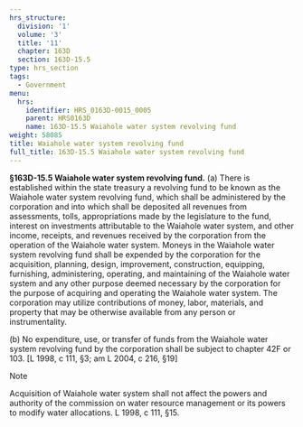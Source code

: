 ```yaml
---
hrs_structure:
  division: '1'
  volume: '3'
  title: '11'
  chapter: 163D
  section: 163D-15.5
type: hrs_section
tags:
  - Government
menu:
  hrs:
    identifier: HRS_0163D-0015_0005
    parent: HRS0163D
    name: 163D-15.5 Waiahole water system revolving fund
weight: 58085
title: Waiahole water system revolving fund
full_title: 163D-15.5 Waiahole water system revolving fund
---
```

**§163D-15.5 Waiahole water system revolving fund.** (a) There is established within the state treasury a revolving fund to be known as the Waiahole water system revolving fund, which shall be administered by the corporation and into which shall be deposited all revenues from assessments, tolls, appropriations made by the legislature to the fund, interest on investments attributable to the Waiahole water system, and other income, receipts, and revenues received by the corporation from the operation of the Waiahole water system. Moneys in the Waiahole water system revolving fund shall be expended by the corporation for the acquisition, planning, design, improvement, construction, equipping, furnishing, administering, operating, and maintaining of the Waiahole water system and any other purpose deemed necessary by the corporation for the purpose of acquiring and operating the Waiahole water system. The corporation may utilize contributions of money, labor, materials, and property that may be otherwise available from any person or instrumentality.

(b) No expenditure, use, or transfer of funds from the Waiahole water system revolving fund by the corporation shall be subject to chapter 42F or 103\. [L 1998, c 111, §3; am L 2004, c 216, §19]

Note

Acquisition of Waiahole water system shall not affect the powers and authority of the commission on water resource management or its powers to modify water allocations. L 1998, c 111, §15.